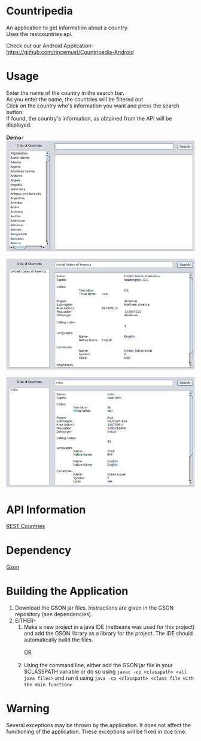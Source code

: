 # Countripedia
An application to get information about a country.<br/>
Uses the restcountries api.<br/>

Check out our Android Application- https://github.com/rincemust/Countripedia-Android

# Usage
Enter the name of the country in the search bar.<br/>
As you enter the name, the countries will be filtered out.<br/>
Click on the country who's information you want and press the search button.<br/>
If found, the country's information, as obtained from the API will be displayed.<br/>
<br/>
<b>Demo-</b><br/>
![screenshot-startscreen](./screenshots/scrnsht-mainscrn.png)<br/><br/>
![screenshot-usa](./screenshots/scrnsht-usa.png)
<br/><br/>
![screenshot-india](./screenshots/scrnsht-india.png)

# API Information
[REST Countries](https://restcountries.eu/)

# Dependency
[Gson](https://github.com/google/gson)

# Building the Application
1. Download the GSON jar files. Instructions are given in the GSON repository (see dependencies).
2. EITHER-
	1. Make a new project in a java IDE (netbeans was used for this project) and add the GSON library as a library for the project. The IDE should automatically build the files.<br/><br/>
OR<br/><br/>
	2. Using the command line, either add the GSON jar file in your $CLASSPATH variable or do so using `javac -cp <classpath> <all java files>` and run it using `java -cp <classpath> <class file with the main function>`

# Warning
Several exceptions may be thrown by the application. It does not affect the functioning of the application. These exceptions will be fixed in due time. 
